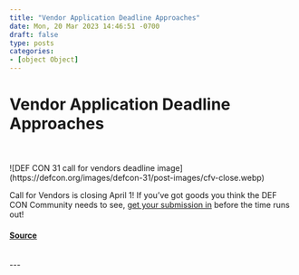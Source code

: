 ```yaml
---
title: "Vendor Application Deadline Approaches"
date: Mon, 20 Mar 2023 14:46:51 -0700
draft: false
type: posts
categories: 
- [object Object]
---
```

# Vendor Application Deadline Approaches

<br/>

<br/>
![DEF CON 31 call for vendors deadline image](https://defcon.org/images/defcon-31/post-images/cfv-close.webp)  

Call for Vendors is closing April 1! If you’ve got goods you think the DEF CON Community needs to see, [get your submission in](https://defcon.org/defcon-31/dc-31-vendor-app.html) before the time runs out!

#### [Source](https://defcon.org/defcon-31/dc-31-vendor-app.html)

<br/>
---
